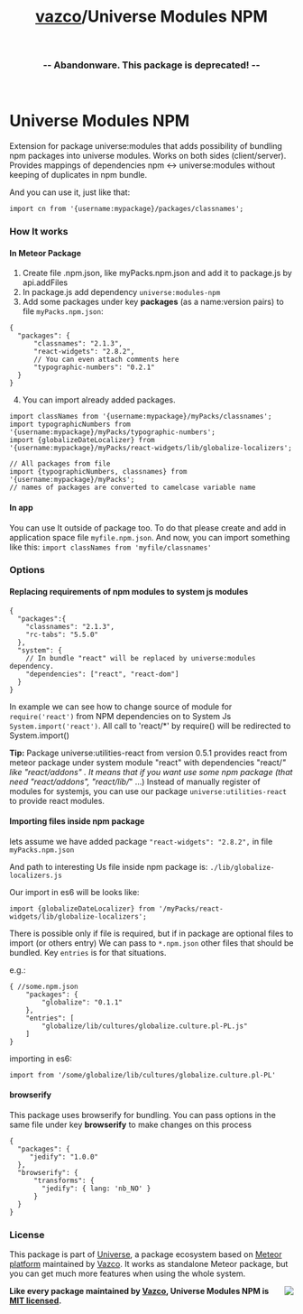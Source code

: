 <h1 align="center">
    <a href="https://github.com/vazco">vazco</a>/Universe Modules NPM
</h1>

&nbsp;

<h3 align="center">
  -- Abandonware. This package is deprecated! --
</h3>

&nbsp;

# Universe Modules NPM
Extension for package universe:modules that adds possibility of bundling npm packages into universe modules. Works on both sides (client/server). Provides mappings of dependencies npm <-> universe:modules without keeping of duplicates in npm bundle.

And you can use it, just like that:
```
import cn from '{username:mypackage}/packages/classnames';
```

### How It works

#### In Meteor Package
1. Create file <name>.npm.json, like myPacks.npm.json and add it to package.js by api.addFiles
2. In package.js add dependency `universe:modules-npm`
3. Add some packages under key **packages** (as a name:version pairs) to file `myPacks.npm.json`:

```
{
  "packages": {
      "classnames": "2.1.3",
      "react-widgets": "2.8.2",
      // You can even attach comments here
      "typographic-numbers": "0.2.1"
  }
}
```

4. You can import already added packages.

```
import classNames from '{username:mypackage}/myPacks/classnames';
import typographicNumbers from '{username:mypackage}/myPacks/typographic-numbers';
import {globalizeDateLocalizer} from '{username:mypackage}/myPacks/react-widgets/lib/globalize-localizers';

// All packages from file
import {typographicNumbers, classnames} from '{username:mypackage}/myPacks';
// names of packages are converted to camelcase variable name
```

#### In app
You can use It outside of package too.
To do that please create and add in application space file `myfile.npm.json`.
And now, you can import something like this: `import classNames from 'myfile/classnames'`

### Options

#### Replacing requirements of npm modules to system js modules

```
{
  "packages":{
    "classnames": "2.1.3",
    "rc-tabs": "5.5.0"
  },
  "system": {
    // In bundle "react" will be replaced by universe:modules dependency.
    "dependencies": ["react", "react-dom"]
  }
}
```

In example we can see how to change source of module for `require('react')` from NPM dependencies
on to System Js `System.import('react')`. All call to 'react/*' by require() will be redirected to System.import()

**Tip:** Package universe:utilities-react from version 0.5.1 provides react from meteor package under system module "react" with dependencies "react/*" like "react/addons" .
It means that if you want use some npm package (that need "react/addons", "react/lib/*" ...)
Instead of manually register of modules for systemjs,
you can use our package `universe:utilities-react` to provide react modules.

#### Importing files inside npm package

lets assume we have added package  ` "react-widgets": "2.8.2", ` in file `myPacks.npm.json`

And path to interesting Us file inside npm package is: `./lib/globalize-localizers.js`

Our import in es6 will be looks like:
```
import {globalizeDateLocalizer} from '/myPacks/react-widgets/lib/globalize-localizers';
```

There is possible only if file is required, but if in package are optional files to import (or others entry)
We can pass to `*.npm.json` other files that should be bundled.
Key  `entries` is for that situations.

e.g.:
```
{ //some.npm.json
    "packages": {
        "globalize": "0.1.1"
    },
    "entries": [
        "globalize/lib/cultures/globalize.culture.pl-PL.js"
    ]
}

```

importing in es6:
```
import from '/some/globalize/lib/cultures/globalize.culture.pl-PL'   
```

#### browserify
This package uses browserify for bundling.
You can pass options in the same file under key **browserify** to make changes on this process

```
{
  "packages": {
     "jedify": "1.0.0"
  },
  "browserify": {
      "transforms": {
        "jedify": { lang: 'nb_NO' }
      }
  }
}
```

### License

This package is part of [Universe](http://unicms.io), a package ecosystem based on [Meteor platform](http://meteor.com) maintained by [Vazco](http://www.vazco.eu).
It works as standalone Meteor package, but you can get much more features when using the whole system.   

<img src="https://vazco.eu/banner.png" align="right">

**Like every package maintained by [Vazco](https://vazco.eu/), Universe Modules NPM is [MIT licensed](https://github.com/vazco/uniforms/blob/master/LICENSE).**
